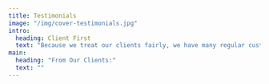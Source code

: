 ```yaml
---
title: Testimonials
image: "/img/cover-testimonials.jpg"
intro:
  heading: Client First
  text: "Because we treat our clients fairly, we have many regular customers. We take ownership of the work we do and are sensitive to the needs of the client and hotel staff. We are very accomodating and understand that when our team enters an operating hotel, guests and hotel staff come first. We operate with the intent to remain unnoticed by hotel guests and, as much as possible, the hotel staff."
main:
  heading: "From Our Clients:"
  text: ""
---
```

